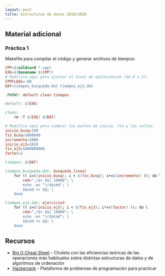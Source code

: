 ```yaml
---
layout: post
title: Estructuras de datos 2019/2020
---
```


## Material adicional

### Práctica 1

Makefile para compilar el código y generar archivos de tiempos:

~~~makefile
CPP=$(wildcard *.cpp)
EXE=$(basename $(CPP))
# Modifica aquí para ajustar el nivel de optimización (de 0 a 3):
CPPFLAGS=-O0
DAT=tiempos_busqueda.dat tiempos_ej3.dat

.PHONY: default clean tiempos

default: $(EXE)

clean:
	rm -f $(EXE) $(DAT)

# Modifica aquí para cambiar los puntos de inicio, fin y los saltos:
inicio_busq=100
fin_busq=1000000
incremento=1000
inicio_ej3=1024
fin_ej3=1000000000
factor=2

tiempos: $(DAT)

tiempos_busqueda.dat: busqueda_lineal
	for (( i=$(inicio_busq); i < $(fin_busq); i+=$(incremento) )); do \
		cmd="./$< $$i 10000"; \
		echo -en "\r$$cmd"; \
		$$cmd >> $@; \
	done

tiempos_ej3.dat: ejercicio3
	for (( i=$(inicio_ej3); i < $(fin_ej3); i*=$(factor) )); do \
		cmd="./$< $$i 10000"; \
		echo -en "\r$$cmd"; \
		$$cmd >> $@; \
	done
~~~

## Recursos

- [Big O Cheat Sheet](https://www.bigocheatsheet.com/) - Chuleta con las eficiencias teóricas de las operaciones más habituales sobre distintas estructuras de datos y de algoritmos de ordenación
- [Hackerrank](https://www.hackerrank.com/domains/data-structures) - Plataforma de problemas de programación para practicar

